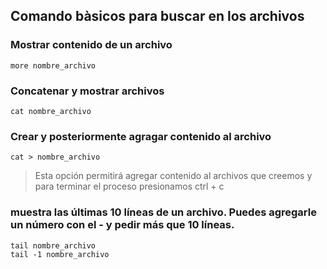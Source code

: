 ## Comando bàsicos para buscar en los archivos

### Mostrar contenido de un archivo
    more nombre_archivo
### Concatenar y mostrar archivos
    cat nombre_archivo
### Crear y posteriormente agragar contenido al archivo
    cat > nombre_archivo

> Esta opción permitirá agregar contenido al archivos que creemos y para terminar el proceso presionamos ctrl + c

### muestra las últimas 10 líneas de un archivo. Puedes agregarle un número con el - y pedir más que 10 líneas.
    tail nombre_archivo
    tail -1 nombre_archivo
